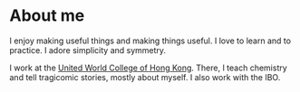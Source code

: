 # About me

I enjoy making useful things and making things useful. I love to learn and to practice. I adore simplicity and symmetry.

I work at the [United World College of Hong Kong](www.lpcuwc.edu.hk). There, I teach chemistry and tell tragicomic stories, mostly about myself. I also work with the IBO.